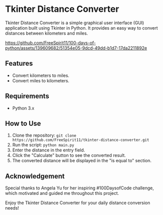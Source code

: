 # Tkinter Distance Converter

Tkinter Distance Converter is a simple graphical user interface (GUI) application built using Tkinter in Python. It provides an easy way to convert distances between kilometers and miles.

https://github.com/FreeSpirit11/100-days-of-python/assets/139609682/51354e05-9dcd-49dd-b1d7-17da2211892e

## Features
- Convert kilometers to miles.
- Convert miles to kilometers.

## Requirements
- Python 3.x

## How to Use
1. Clone the repository: `git clone https://github.com/FreeSpirit11/tkinter-distance-converter.git`
2. Run the script: `python main.py`
3. Enter the distance in the entry field.
4. Click the "Calculate" button to see the converted result.
5. The converted distance will be displayed in the "is equal to" section.

## Acknowledgement
Special thanks to Angela Yu for her inspiring #100DaysofCode challenge, which motivated and guided me throughout this project.

Enjoy the Tkinter Distance Converter for your daily distance conversion needs!
